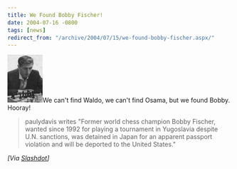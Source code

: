 ```yaml
---
title: We Found Bobby Fischer!
date: 2004-07-16 -0800
tags: [news]
redirect_from: "/archive/2004/07/15/we-found-bobby-fischer.aspx/"
---
```


![Bobby Fischer](/images/Bobby.jpg)We can't find Waldo, we can't find
Osama, but we found Bobby. Hooray!

> paulydavis writes "Former world chess champion Bobby Fischer, wanted
> since 1992 for playing a tournament in Yugoslavia despite U.N.
> sanctions, was detained in Japan for an apparent passport violation
> and will be deported to the United States."

*[Via [Slashdot](http://slashdot.org/article.pl?sid=04/07/16/1219233)]*

